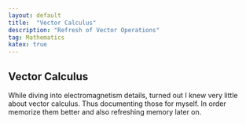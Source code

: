 ```yaml
---
layout: default
title:  "Vector Calculus"
description: "Refresh of Vector Operations"
tag: Mathematics
katex: true
---
```


## Vector Calculus

While diving into electromagnetism details, turned out I knew very little about vector calculus. Thus documenting those for myself. In order memorize them better and also refreshing memory later on.




